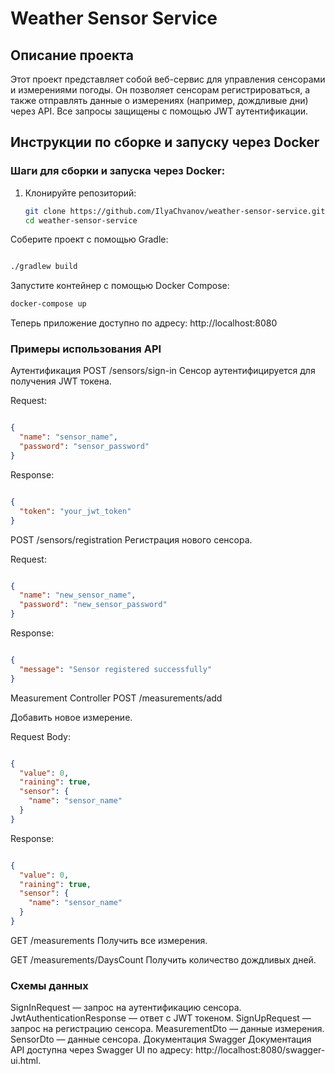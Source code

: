 
# Weather Sensor Service

## Описание проекта
Этот проект представляет собой веб-сервис для управления сенсорами и измерениями погоды. Он позволяет сенсорам регистрироваться, а также отправлять данные о измерениях (например, дождливые дни) через API. Все запросы защищены с помощью JWT аутентификации.

## Инструкции по сборке и запуску через Docker

### Шаги для сборки и запуска через Docker:
1. Клонируйте репозиторий:
   ```bash
   git clone https://github.com/IlyaChvanov/weather-sensor-service.git
   cd weather-sensor-service
Соберите проект с помощью Gradle:

```bash

./gradlew build
```

Запустите контейнер с помощью Docker Compose:

```bash
docker-compose up
```
Теперь приложение доступно по адресу: http://localhost:8080

### Примеры использования API

Аутентификация
POST /sensors/sign-in
Сенсор аутентифицируется для получения JWT токена.

Request:
```json

{
  "name": "sensor_name",
  "password": "sensor_password"
}
```
Response:
```json

{
  "token": "your_jwt_token"
}
```

POST /sensors/registration
Регистрация нового сенсора.

Request:
```json

{
  "name": "new_sensor_name",
  "password": "new_sensor_password"
}
```
Response:
```json

{
  "message": "Sensor registered successfully"
}
```
Measurement Controller
POST /measurements/add

Добавить новое измерение.

Request Body:
```json

{
  "value": 0,
  "raining": true,
  "sensor": {
    "name": "sensor_name"
  }
}
```
Response:
```json

{
  "value": 0,
  "raining": true,
  "sensor": {
    "name": "sensor_name"
  }
}
```
GET /measurements
Получить все измерения.

GET /measurements/DaysCount
Получить количество дождливых дней.

### Схемы данных
SignInRequest — запрос на аутентификацию сенсора.
JwtAuthenticationResponse — ответ с JWT токеном.
SignUpRequest — запрос на регистрацию сенсора.
MeasurementDto — данные измерения.
SensorDto — данные сенсора.
Документация Swagger
Документация API доступна через Swagger UI по адресу: http://localhost:8080/swagger-ui.html.
